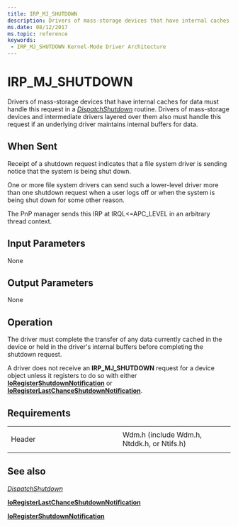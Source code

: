 ```yaml
---
title: IRP_MJ_SHUTDOWN
description: Drivers of mass-storage devices that have internal caches for data must handle this request in a DispatchShutdown routine.
ms.date: 08/12/2017
ms.topic: reference
keywords:
 - IRP_MJ_SHUTDOWN Kernel-Mode Driver Architecture
---
```


# IRP\_MJ\_SHUTDOWN


Drivers of mass-storage devices that have internal caches for data must handle this request in a [*DispatchShutdown*](/windows-hardware/drivers/ddi/wdm/nc-wdm-driver_dispatch) routine. Drivers of mass-storage devices and intermediate drivers layered over them also must handle this request if an underlying driver maintains internal buffers for data.

## When Sent

Receipt of a shutdown request indicates that a file system driver is sending notice that the system is being shut down.

One or more file system drivers can send such a lower-level driver more than one shutdown request when a user logs off or when the system is being shut down for some other reason.

The PnP manager sends this IRP at IRQL<=APC_LEVEL in an arbitrary thread context.

## Input Parameters


None

## Output Parameters


None

## Operation

The driver must complete the transfer of any data currently cached in the device or held in the driver's internal buffers before completing the shutdown request.

A driver does not receive an **IRP\_MJ\_SHUTDOWN** request for a device object unless it registers to do so with either [**IoRegisterShutdownNotification**](/windows-hardware/drivers/ddi/wdm/nf-wdm-ioregistershutdownnotification) or [**IoRegisterLastChanceShutdownNotification**](/windows-hardware/drivers/ddi/wdm/nf-wdm-ioregisterlastchanceshutdownnotification).

## Requirements

<table>
<colgroup>
<col width="50%" />
<col width="50%" />
</colgroup>
<tbody>
<tr class="odd">
<td><p>Header</p></td>
<td>Wdm.h (include Wdm.h, Ntddk.h, or Ntifs.h)</td>
</tr>
</tbody>
</table>

## See also


[*DispatchShutdown*](/windows-hardware/drivers/ddi/wdm/nc-wdm-driver_dispatch)

[**IoRegisterLastChanceShutdownNotification**](/windows-hardware/drivers/ddi/wdm/nf-wdm-ioregisterlastchanceshutdownnotification)

[**IoRegisterShutdownNotification**](/windows-hardware/drivers/ddi/wdm/nf-wdm-ioregistershutdownnotification)

 

